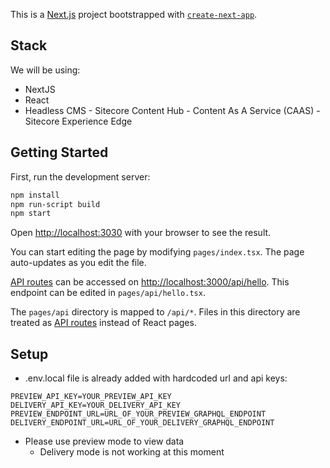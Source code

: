This is a [Next.js](https://nextjs.org/) project bootstrapped with [`create-next-app`](https://github.com/vercel/next.js/tree/canary/packages/create-next-app).

## Stack

We will be using:

- NextJS
- React
- Headless CMS - Sitecore Content Hub - Content As A Service (CAAS) - Sitecore Experience Edge

## Getting Started

First, run the development server:

```bash
npm install
npm run-script build
npm start
```

Open [http://localhost:3030](http://localhost:3030) with your browser to see the result.

You can start editing the page by modifying `pages/index.tsx`. The page auto-updates as you edit the file.

[API routes](https://nextjs.org/docs/api-routes/introduction) can be accessed on [http://localhost:3000/api/hello](http://localhost:3000/api/hello). This endpoint can be edited in `pages/api/hello.tsx`.

The `pages/api` directory is mapped to `/api/*`. Files in this directory are treated as [API routes](https://nextjs.org/docs/api-routes/introduction) instead of React pages.

## Setup

- .env.local file is already added with hardcoded url and api keys:

```
PREVIEW_API_KEY=YOUR_PREVIEW_API_KEY
DELIVERY_API_KEY=YOUR_DELIVERY_API_KEY
PREVIEW_ENDPOINT_URL=URL_OF_YOUR_PREVIEW_GRAPHQL_ENDPOINT
DELIVERY_ENDPOINT_URL=URL_OF_YOUR_DELIVERY_GRAPHQL_ENDPOINT
```

- Please use preview mode to view data
  - Delivery mode is not working at this moment
